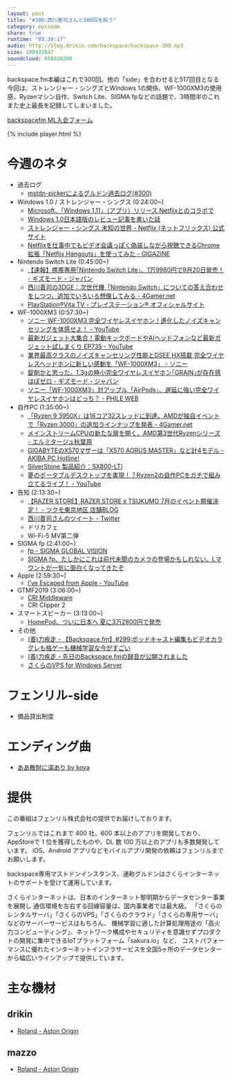 ```yaml
---
layout: post
title: "#300:西川善司さんと300回を祝う"
category: episode
share: true
runtime: "03:30:17"
audio: http://blog.drikin.com/backspace/backspace-300.mp3
size: 100932647
soundcloud: 650838200
---
```


backspace.fm本編はこれで300回。他の「side」を合わせると517回目となる今回は、ストレンジャー・シングズとWindows 1の関係、WF-1000XM3の使用感、Ryzenマシン自作、Switch Lite、SIGMA fpなどの話題で、3時間半のこれまた史上最長を記録してしまいました。

[backspacefm ML入会フォーム](http://backspace.us11.list-manage.com/subscribe?u=09c933bd3997c1d16dbed156a&id=84b6529b91)

{% include player.html %}


# 今週のネタ
* 過去ログ
  * [mstdn-pickerによるグルドン過去ログ(#300)](https://rbtnn.github.io/mstdn-picker/?instance=mstdn.guru&since_id=102432057291691439&max_id=102433030446395381)
* Windows 1.0 / ストレンジャー・シングス (0:24:00~)
  * [Microsoft、「Windows 1.11」（アプリ）リリース Netflixとのコラボで](https://www.itmedia.co.jp/news/articles/1907/09/news060.html)
  * [Windows 1.0日本語版のレビュー記事を書いた話](https://www.itmedia.co.jp/news/articles/1907/11/news039.html)
  * [ストレンジャー・シングス 未知の世界 - Netflix (ネットフリックス) 公式サイト](https://www.netflix.com/jp/title/80057281)
  * [Netflixを仕事中でもビデオ会議っぽく偽装しながら視聴できるChrome拡張「Netflix Hangouts」を使ってみた - GIGAZINE](https://gigazine.net/amp/20190709-netflix-hangouts)
* Nintendo Switch Lite (0:45:00~)
  * [【速報】携帯専用｢Nintendo Switch Lite｣、1万9980円で9月20日発売！ - ギズモード・ジャパン](https://www.gizmodo.jp/amp/2019/07/nintendo-switch-lite-1.html)
  * [西川善司の3DGE：次世代機「Nintendo Switch」についての答え合わせをしつつ，追加でいろいろ想像してみる - 4Gamer.net](https://www.4gamer.net/games/990/G999026/20161021062/)
  * [PlayStation®Vita TV - プレイステーション® オフィシャルサイト](https://www.jp.playstation.com/psvitatv/oshiete/)
* WF-1000XM3 (0:57:30~)
  * [ソニー WF-1000XM3 完全ワイヤレスイヤホン！進化したノイズキャンセリングを体感せよ！ - YouTube](https://www.youtube.com/watch?v=oTwPmeiEIr8)
  * [最新ガジェット大集合！電動キックボードやAIヘッドフォンなど最新ガジェット試しまくり EP735 - YouTube](https://youtu.be/Tgig8fscBDA?t=112)
  * [業界最高クラスのノイズキャンセリング性能とDSEE HX搭載 完全ワイヤレスヘッドホンに新しい感動を「WF-1000XM3」 - ソニー](https://www.sony.jp/feature/products/190705/)
  * [錠剤かと思った。1.3gの極小完全ワイヤレスイヤホン｢GRAIN｣が存在感ほぼゼロ - ギズモード・ジャパン](https://www.gizmodo.jp/amp/2019/07/grain-true-wireless-earbuds.html)
  * [ソニー「WF-1000XM3」対アップル「AirPods」、遅延に強い完全ワイヤレスイヤホンはどっち？ - PHILE WEB](https://www.phileweb.com/sp/review/article/201907/13/3515.html)
* 自作PC (1:35:00~)
  * [「Ryzen 9 3950X」は16コア32スレッドに到達。AMDが独自イベントで「Ryzen 3000」の追加ラインナップを発表 - 4Gamer.net](https://www.4gamer.net/games/446/G044684/20190610131/)
  * [メインストリームCPUの新たな扉を開く、AMD第3世代Ryzenシリーズ - エルミタージュ秋葉原](http://www.gdm.or.jp/review/2019/0707/309278)
  * [GIGABYTEのX570マザーは「X570 AORUS MASTER」など計4モデル - AKIBA PC Hotline!](https://akiba-pc.watch.impress.co.jp/docs/news/news/1194605.html)
  * [SilverStone 製品紹介：SX800-LTI](https://www.silverstonetek.com/product.php?pid=731&area=jp)
  * [夢のポータブルデスクトップを実現！？Ryzen2の自作PCをガチで組み立てるライブ！ - YouTube](https://www.youtube.com/watch?v=s33iVFkjurA)
* 告知 (2:13:30~)
  * [【RAZER STORE】RAZER STORE x TSUKUMO 7月のイベント開催決定！ - ツクモ東京地区 店舗BLOG](https://blog.tsukumo.co.jp/tokyo/2019/07/razer_storerazer_store_x_tsuku.html)
  * [西川善司さんのツイート - Twitter](https://twitter.com/zenjinishikawa/status/1149817205250334720)
  * ドリカフェ
  * Wi-Fi-5 MV第二弾
* SIGMA fp (2:41:00~)
  * [fp - SIGMA GLOBAL VISION](https://www.sigma-global.com/jp/cameras/fp-series/)
  * [SIGMA fp、たしかにこれは前代未聞のカメラの登場かもしれない。Lマウントが一気に面白くなってきたぞ](https://mitaimon.com/sigma-fp-%E3%81%9F%E3%81%97%E3%81%8B%E3%81%AB%E3%81%93%E3%82%8C%E3%81%AF%E5%89%8D%E4%BB%A3%E6%9C%AA%E8%81%9E%E3%81%AE%E3%82%AB%E3%83%A1%E3%83%A9%E3%81%AE%E7%99%BB%E5%A0%B4%E3%81%8B%E3%82%82%E3%81%97%E3%82%8C%E3%81%AA%E3%81%84-l%E3%83%9E%E3%82%A6%E3%83%B3%E3%83%88%E3%81%8C%E4%B8%80%E6%B0%97%E3%81%AB%E9%9D%A2%E7%99%BD%E3%81%8F%E3%81%AA%E3%81%A3%E3%81%A6%E3%81%8D%E3%81%9F%E3%81%9E-a9a28932d4dc)
* Apple (2:59:30~)
  * [I’ve Escaped from Apple - YouTube](https://www.youtube.com/watch?v=YyMiZCXRMQY)
* GTMF2019 (3:06:00~)
  * [CRI Middleware](https://www.cri-mw.co.jp/)
  * CRI Clipper 2
* スマートスピーカー (3:13:00~)
  * [HomePod、ついに日本へ 夏に3万2800円で発売](https://www.itmedia.co.jp/news/articles/1907/09/news137.html)
* その他
  * [(善)力疾走 - 【Backspace.fm】#299:ポッドキャスト編集もビデオカラグレも格ゲーも機械学習な今がすごい](http://www.z-z-z.jp/BLOG/log/eid1348.html)
  * [(善)力疾走 - 先日のBackspace.fmの録音が公開されました](http://www.z-z-z.jp/BLOG/log/eid1149.html)
  * [さくらのVPS for Windows Server](https://vps.sakura.ad.jp/windows/)

# フェンリル-side
* 備品貸出制度
# エンディング曲
* [ああ散財に涙あり by koya](https://soundcloud.com/koya/crouubxjvrhx)

# 提供

この番組はフェンリル株式会社の提供でお届けしております。

フェンリルではこれまで 400 社、600 本以上のアプリを開発しており、AppStoreで 1 位を獲得したものや、DL 数 100 万以上のアプリも多数開発しています。
iOS、Android アプリなどモバイルアプリ開発の依頼はフェンリルまでお願いします。

backspace専用マストドンインスタンス、通称グルドンはさくらインターネットのサポートを受けて運用しています。

さくらインターネットは、日本のインターネット黎明期からデータセンター事業を展開し
通信環境を左右する回線容量は、国内事業者では最大級。
「さくらのレンタルサーバ」「さくらのVPS」「さくらのクラウド」「さくらの専用サーバ」などのサーバーサービスはもちろん、
機械学習に適した計算処理用途の「高火力コンピューティング」、ネットワーク構成やセキュリティを意識せずプロダクトの開発に集中できるIoTプラットフォーム「sakura.io」など、
コストパフォーマンスに優れたインターネットインフラサービスを全国5ヶ所のデータセンターから幅広いラインアップで提供しています。

# 主な機材

## drikin
* [Roland - Aston Origin](http://amzn.asia/1OwAZ0w)

## mazzo
* [Roland - Aston Origin](http://amzn.asia/1OwAZ0w)
